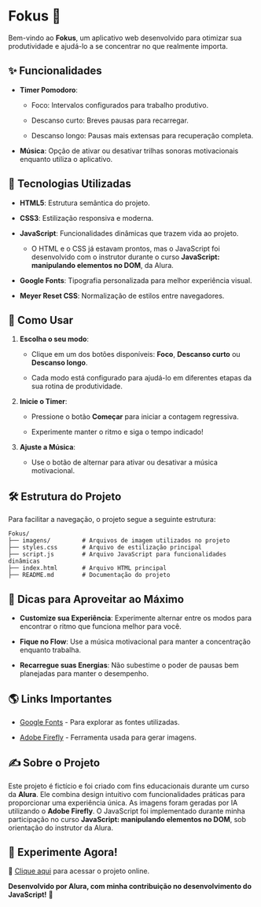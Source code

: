 
# Fokus 🎯

Bem-vindo ao **Fokus**, um aplicativo web desenvolvido para otimizar sua produtividade e ajudá-lo a se concentrar no que realmente importa.

## ✨ Funcionalidades

-   **Timer Pomodoro**:
    
    -   Foco: Intervalos configurados para trabalho produtivo.
        
    -   Descanso curto: Breves pausas para recarregar.
        
    -   Descanso longo: Pausas mais extensas para recuperação completa.
        
-   **Música**: Opção de ativar ou desativar trilhas sonoras motivacionais enquanto utiliza o aplicativo.
    

## 🔧 Tecnologias Utilizadas

-   **HTML5**: Estrutura semântica do projeto.
    
-   **CSS3**: Estilização responsiva e moderna.
    
-   **JavaScript**: Funcionalidades dinâmicas que trazem vida ao projeto.
    
    -   O HTML e o CSS já estavam prontos, mas o JavaScript foi desenvolvido com o instrutor durante o curso **JavaScript: manipulando elementos no DOM**, da Alura.
        
-   **Google Fonts**: Tipografia personalizada para melhor experiência visual.
    
-   **Meyer Reset CSS**: Normalização de estilos entre navegadores.
    

## 🚀 Como Usar

1.  **Escolha o seu modo**:
    
    -   Clique em um dos botões disponíveis: **Foco**, **Descanso curto** ou **Descanso longo**.
        
    -   Cada modo está configurado para ajudá-lo em diferentes etapas da sua rotina de produtividade.
        
2.  **Inicie o Timer**:
    
    -   Pressione o botão **Começar** para iniciar a contagem regressiva.
        
    -   Experimente manter o ritmo e siga o tempo indicado!
        
3.  **Ajuste a Música**:
    
    -   Use o botão de alternar para ativar ou desativar a música motivacional.
        

## 🛠️ Estrutura do Projeto

Para facilitar a navegação, o projeto segue a seguinte estrutura:

```
Fokus/
├── imagens/         # Arquivos de imagem utilizados no projeto
├── styles.css       # Arquivo de estilização principal
├── script.js        # Arquivo JavaScript para funcionalidades dinâmicas
├── index.html       # Arquivo HTML principal
├── README.md        # Documentação do projeto
```

## 🌟 Dicas para Aproveitar ao Máximo

-   **Customize sua Experiência**: Experimente alternar entre os modos para encontrar o ritmo que funciona melhor para você.
    
-   **Fique no Flow**: Use a música motivacional para manter a concentração enquanto trabalha.
    
-   **Recarregue suas Energias**: Não subestime o poder de pausas bem planejadas para manter o desempenho.
    

## 🌎 Links Importantes

-   [Google Fonts](https://fonts.google.com/) - Para explorar as fontes utilizadas.
    
-   [Adobe Firefly](https://firefly.adobe.com/) - Ferramenta usada para gerar imagens.
    

## ✍️ Sobre o Projeto

Este projeto é fictício e foi criado com fins educacionais durante um curso da **Alura**. Ele combina design intuitivo com funcionalidades práticas para proporcionar uma experiência única. As imagens foram geradas por IA utilizando o **Adobe Firefly**. O JavaScript foi implementado durante minha participação no curso **JavaScript: manipulando elementos no DOM**, sob orientação do instrutor da Alura.


## 🥁 Experimente Agora!


🔗  [Clique aqui](https://projeto-fokus-jtqo5wp1f-andinhomaxs-projects.vercel.app/)  para acessar o projeto online.


**Desenvolvido por Alura, com minha contribuição no desenvolvimento do JavaScript!** 🚀
